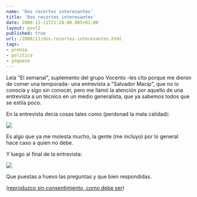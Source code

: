 ```yaml
---
name: 'Dos recortes interesantes'
title: 'Dos recortes interesantes'
date: 2008-11-11T21:24:00.005+01:00
layout: post2
published: true
url: /2008/11/dos-recortes-interesantes.html
tags: 
- prensa
- politica
- yoquese
---
```


Leía "El semanal", suplemento del grupo Vocento -les cito porque me dieron de comer una temporada- una entrevista a "Salvador Macip", que no lo conocía y sigo sin conocer, pero me llamó la atención por aquello de una entrevista a un técnico en un medio generalista, que ya sabemos todos que se estila poco.  
  
En la entrevista decía cosas tales como (perdonad la mala calidad):  
  
[![](http://3.bp.blogspot.com/_XzuP3e63Ok8/SRnrMmNRldI/AAAAAAAABTI/M7_yVCzBBMs/s400/rec.jpg)](http://3.bp.blogspot.com/_XzuP3e63Ok8/SRnrMmNRldI/AAAAAAAABTI/M7_yVCzBBMs/s1600-h/rec.jpg)  
  
Es algo que ya me molesta mucho, la gente (me incluyo) por lo general hace caso a quien no debe.  
  
Y luego al final de la entrevista:  
  
[![](http://2.bp.blogspot.com/_XzuP3e63Ok8/SRnsFyVXTlI/AAAAAAAABTQ/CYvBun08o08/s400/rec2.jpg)](http://2.bp.blogspot.com/_XzuP3e63Ok8/SRnsFyVXTlI/AAAAAAAABTQ/CYvBun08o08/s1600-h/rec2.jpg)  
  
Que puestas a huevo las preguntas y que bien respondidas.  
  
([reproduzco sin consentimiento, como debe ser](http://meneame.net/story/semanal-abc-tambien-aduena-fotos-usuarios-flickr-sin-citar-fuente))